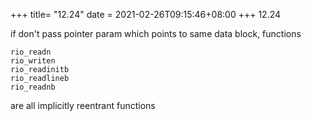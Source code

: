 +++
title= "12.24"
date = 2021-02-26T09:15:46+08:00
+++
12.24

if don't pass pointer param which points to same data block, functions

    rio_readn
    rio_writen
    rio_readinitb
    rio_readlineb
    rio_readnb

are all implicitly reentrant functions





